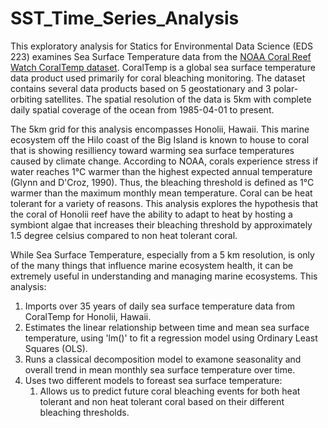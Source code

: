 # SST_Time_Series_Analysis

This exploratory analysis for Statics for Environmental Data Science (EDS 223) examines Sea Surface Temperature data from the [NOAA Coral Reef Watch CoralTemp dataset](https://coastwatch.pfeg.noaa.gov/erddap/griddap/NOAA_DHW.html). CoralTemp is a global sea surface temperature data product used primarily for coral bleaching monitoring. The dataset contains several data products based on 5 geostationary and 3 polar-orbiting satellites. The spatial resolution of the data is 5km with complete daily spatial coverage of the ocean from 1985-04-01 to present.

The 5km grid for this analysis encompasses Honolii, Hawaii. This marine ecosystem off the Hilo coast of the Big Island is known to house to coral that is showing resilliency toward warming sea surface temperatures caused by climate change. According to NOAA, corals experience stress if water reaches 1°C warmer than the highest expected annual temperature (Glynn and D'Croz, 1990). Thus, the bleaching threshold is defined as 1°C warmer than the maximum monthly mean temperature. 
Coral can be heat tolerant for a variety of reasons. This analysis explores the hypothesis that the coral of Honolii reef have the ability to adapt to heat by hosting a symbiont algae that increases their bleaching threshold by approximately 1.5 degree celsius compared to non heat tolerant coral.

While Sea Surface Temperature, especially from a 5 km resolution, is only of the many things that influence marine ecosystem health, it can be extremely useful in understanding and managing marine ecosystems. This analysis:
1. Imports over 35 years of daily sea surface temperature data from CoralTemp for Honolii, Hawaii.
2. Estimates the linear relationship between time and mean sea surface temperature, using 'lm()' to fit a regression model using Ordinary Least Squares (OLS).
3. Runs a classical decomposition model to examone seasonality and overall trend in mean monthly sea surface temperature over time.
4. Uses two different models to foreast sea surface temperature:
    1. Allows us to predict future coral bleaching events for both heat tolerant and non heat tolerant coral based on their different bleaching thresholds. 
